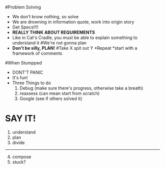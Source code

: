 #Problem Solving
* We don't know nothing, so solve
* We are drowning in information quote, work into origin story
* Get Specs!!!!
* **REALLY THINK ABOUT REQUIREMENTS**
* Like in Cat's Cradle, you must be able to explain something to understand it
#We're not gonna plan
* **Don't be silly, PLAN!**
#Take X spit out Y
*Repeat
*start with a framework of comments

#When Stumpped
* DONT'T PANIC
* It's fun!
* Three Things to do
    1. Debug (make sure there's progress, otherwise take a breath)
    2. reassess (can mean start from scratch)
    3. Google (see if others solved it)
# SAY IT!
1. understand
2. plan
3. divide
---
4. compose
5. stuck?
 